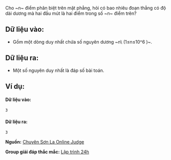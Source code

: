 Cho ~n~ điểm phân biệt trên mặt phẳng, hỏi có bao nhiêu đoạn thẳng có độ dài dương mà hai đầu mút là hai điểm trong số ~n~ điểm trên?

## Dữ liệu vào:
- Gồm một dòng duy nhất chứa số nguyên dương ~n\ (1≤n≤10^6 )~.

## Dữ liệu ra:
- Một số nguyên duy nhất là đáp số bài toán.

## Ví dụ:
#### Dữ liệu vào:
```
3
```

#### Dữ liệu ra:
```
3
```
**Nguồn:** [Chuyên Sơn La Online Judge](http://csloj.ddns.net/)

**Group giải đáp thắc mắc:** [Lập trình 24h](https://www.facebook.com/groups/1386904321519984)